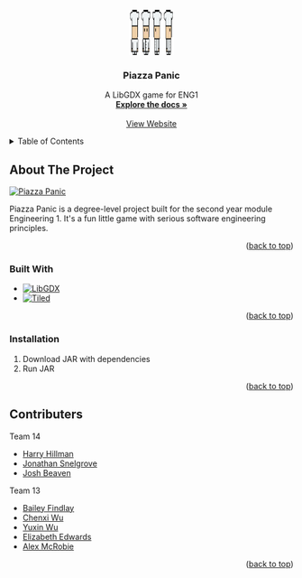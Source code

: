 
<!-- PROJECT LOGO -->
<br />
<div align="center">
  <a href="https://github.com/HHllmn/Piazza-Panic-Assessment2">
    <img src="assets/Chef/Chef_normal.png" alt="Logo" width="80" height="80">
  </a>

  <h3 align="center">Piazza Panic</h3>

  <p align="center">
    A LibGDX game for ENG1
    <br />
    <a href="https://github.com/HHllmn/Piazza-Panic-Assessment2"><strong>Explore the docs »</strong></a>
    <br />
    <br />
    <a href="https://eng1team14assessment2.github.io/">View Website</a>
  </p>
</div>



<!-- TABLE OF CONTENTS -->
<details>
  <summary>Table of Contents</summary>
  <ol>
    <li>
      <a href="#about-the-project">About The Project</a>
      <ul>
        <li><a href="#built-with">Built With</a></li>
      </ul>
    </li>
    <li><a href="#acknowledgments">Contributers</a></li>
  </ol>
</details>



<!-- ABOUT THE PROJECT -->
## About The Project

[![Piazza Panic][product-screenshot]](https://github.com/team13eng1/piazza-panic)

Piazza Panic is a degree-level project built for the second year module Engineering 1.
It's a fun little game with serious software engineering principles.

<p align="right">(<a href="#readme-top">back to top</a>)</p>



### Built With

* [![LibGDX][libgdx.js]][libgdx-url]
* [![Tiled][tiled.js]][tiled-url]
<p align="right">(<a href="#readme-top">back to top</a>)</p>

### Installation

1. Download JAR with dependencies
2. Run JAR

<p align="right">(<a href="#readme-top">back to top</a>)</p>

<!-- ACKNOWLEDGMENTS -->
## Contributers
Team 14

* [Harry Hillman](https://github.com/HHllmn)
* [Jonathan Snelgrove](https://github.com/MedicCrunch)
* [Josh Beaven](https://github.com/MstBoos)

Team 13
* [Bailey Findlay](https://github.com/bailey-f)
* [Chenxi Wu](https://github.com/Chenxwu)
* [Yuxin Wu](https://github.com/Hereward1883)
* [Elizabeth Edwards](https://github.com/lizzy02g)
* [Alex McRobie](https://github.com/PovRos)

<p align="right">(<a href="#readme-top">back to top</a>)</p>



<!-- MARKDOWN LINKS & IMAGES -->
<!-- https://www.markdownguide.org/basic-syntax/#reference-style-links -->
[product-screenshot]: assets/startImage.png
[libgdx.js]: https://img.shields.io/badge/LibGDX-20232A?style=for-the-badge&logo=libgdx&logoColor=61DAFB
[libgdx-url]: https://libgdx.com/
[tiled.js]: https://img.shields.io/badge/Tiled-20232A?style=for-the-badge&logo=tiled&logoColor=61DAFB
[tiled-url]: https://www.mapeditor.org/
